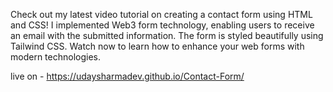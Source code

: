 Check out my latest video tutorial on creating a contact form using HTML and CSS! I implemented Web3 form technology, enabling users to receive an email with the submitted information. The form is styled beautifully using Tailwind CSS. Watch now to learn how to enhance your web forms with modern technologies.



live on - https://udaysharmadev.github.io/Contact-Form/
